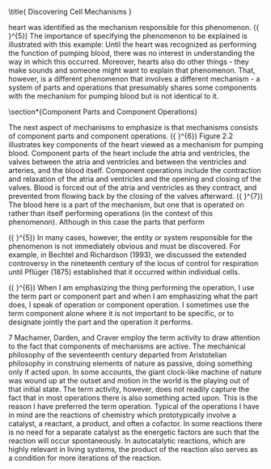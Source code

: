 \title{
Discovering Cell Mechanisms
}

heart was identified as the mechanism responsible for this phenomenon. \({ }^{5}\) The importance of specifying the phenomenon to be explained is illustrated with this example: Until the heart was recognized as performing the function of pumping blood, there was no interest in understanding the way in which this occurred. Moreover, hearts also do other things - they make sounds and someone might want to explain that phenomenon. That, however, is a different phenomenon that involves a different mechanism - a system of parts and operations that presumably shares some components with the mechanism for pumping blood but is not identical to it.

\section*{Component Parts and Component Operations}

The next aspect of mechanisms to emphasize is that mechanisms consists of component parts and component operations. \({ }^{6}\) Figure 2.2 illustrates key components of the heart viewed as a mechanism for pumping blood. Component parts of the heart include the atria and ventricles, the valves between the atria and ventricles and between the ventricles and arteries, and the blood itself. Component operations include the contraction and relaxation of the atria and ventricles and the opening and closing of the valves. Blood is forced out of the atria and ventricles as they contract, and prevented from flowing back by the closing of the valves afterward. \({ }^{7}\) The blood here is a part of the mechanism, but one that is operated on rather than itself performing operations (in the context of this phenomenon). Although in this case the parts that perform

\({ }^{5}\) In many cases, however, the entity or system responsible for the phenomenon is not immediately obvious and must be discovered. For example, in Bechtel and Richardson (1993), we discussed the extended controversy in the nineteenth century of the locus of control for respiration until Pflüger (1875) established that it occurred within individual cells.

\({ }^{6}\) When I am emphasizing the thing performing the operation, I use the term part or component part and when I am emphasizing what the part does, I speak of operation or component operation. I sometimes use the term component alone where it is not important to be specific, or to designate jointly the part and the operation it performs.

7 Machamer, Darden, and Craver employ the term activity to draw attention to the fact that components of mechanisms are active. The mechanical philosophy of the seventeenth century departed from Aristotelian philosophy in construing elements of nature as passive, doing something only if acted upon. In some accounts, the giant clock-like machine of nature was wound up at the outset and motion in the world is the playing out of that initial state. The term activity, however, does not readily capture the fact that in most operations there is also something acted upon. This is the reason I have preferred the term operation. Typical of the operations I have in mind are the reactions of chemistry which prototypically involve a catalyst, a reactant, a product, and often a cofactor. In some reactions there is no need for a separate catalyst as the energetic factors are such that the reaction will occur spontaneously. In autocatalytic reactions, which are highly relevant in living systems, the product of the reaction also serves as a condition for more iterations of the reaction.
